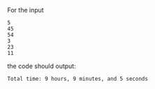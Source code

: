 For the input
```
5
45
54
3
23
11
```
the code should output:
```
Total time: 9 hours, 9 minutes, and 5 seconds
```
